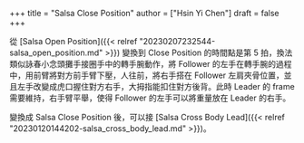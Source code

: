 +++
title = "Salsa Close Position"
author = ["Hsin Yi Chen"]
draft = false
+++

從 [Salsa Open Position]({{< relref "20230207232544-salsa_open_position.md" >}}) 變換到 Close Position 的時間點是第 5 拍，換法類似詠春小念頭攤手接圈手中的轉手腕動作，將 Follower 的左手在轉手腕的過程中，用前臂將對方前手臂下壓，人往前，將右手搭在 Follower 左肩夾骨位置，並且左手改變成虎口握住對方右手，大拇指能扣住對方後背。此時 Leader 的 frame 需要維持，右手臂平舉，使得 Follower 的左手可以將重量放在 Leader 的右手。

變換成 Salsa Close Position 後，可以接 [Salsa Cross Body Lead]({{< relref "20230120144202-salsa_cross_body_lead.md" >}})。
